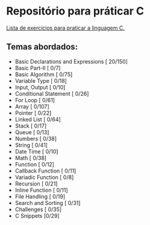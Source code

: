 # Repositório para práticar C

[Lista de exercícios para praticar a linguagem C.](https://www.w3resource.com/c-programming-exercises/)

## Temas abordados:

- Basic Declarations and Expressions [ 20/150]
- Basic Part-II [ 0/7]
- Basic Algorithm [ 0/75]
- Variable Type [ 0/18]
- Input, Output [ 0/10]
- Conditional Statement [ 0/26]
- For Loop [ 0/61]
- Array [ 0/107]
- Pointer [ 0/22]
- Linked List [ 0/64]
- Stack [ 0/17]
- Queue [ 0/13]
- Numbers [ 0/38]
- String [ 0/41]
- Date Time [ 0/10]
- Math [ 0/38]
- Function [ 0/12]
- Callback Function [ 0/11]
- Variadic Function [ 0/8]
- Recursion [ 0/21]
- Inline Function [ 0/11]
- File Handling [ 0/19]
- Search and Sorting [ 0/31]
- Challenges [ 0/35]
- C Snippets [0/29]